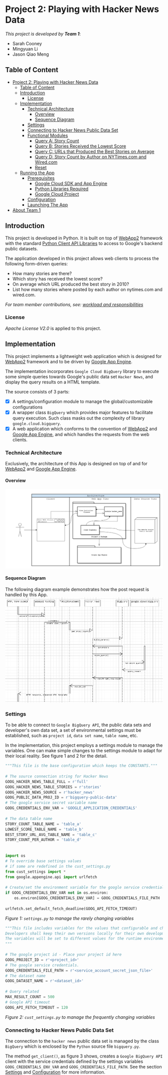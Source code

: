 <!--
Copyright 2017 team1@course_bigdata, Saint Joseph's University

Licensed under the Apache License, Version 2.0 (the "License");
you may not use this file except in compliance with the License.
You may obtain a copy of the License at

   http://www.apache.org/licenses/LICENSE-2.0

Unless required by applicable law or agreed to in writing, software
distributed under the License is distributed on an "AS IS" BASIS,
WITHOUT WARRANTIES OR CONDITIONS OF ANY KIND, either express or implied.
See the License for the specific language governing permissions and
limitations under the License.
-->

<p>&nbsp;</p>
<p>&nbsp;</p>
<p>&nbsp;</p>
<p>&nbsp;</p>
<p>&nbsp;</p>
<p>&nbsp;</p>
<p>&nbsp;</p>
<p>&nbsp;</p>
<p>&nbsp;</p>
<p>&nbsp;</p>
<p>&nbsp;</p>
<p>&nbsp;</p>
<p>&nbsp;</p>
<p>&nbsp;</p>
<p>&nbsp;</p>
<p>&nbsp;</p>

# Project 2: Playing with Hacker News Data


*This project is developed by* ***Team 1***:
* Sarah Cooney
* Mingyuan Li
* Jason Qiao Meng

<div class="page-break"></div>

## Table of Content
- [Project 2: Playing with Hacker News Data](#project-2-playing-with-hacker-news-data)
    - [Table of Content](#table-of-content)
    - [Introduction](#introduction)
        - [License](#license)
    - [Implementation](#implementation)
        - [Technical Architecture](#technical-architecture)
            - [Overview](#overview)
            - [Sequence Diagram](#sequence-diagram)
        - [Settings](#settings)
        - [Connecting to Hacker News Public Data Set](#connecting-to-hacker-news-public-data-set)
        - [Functional Modules](#functional-modules)
            - [Query A: Story Count](#query-a-story-count)
            - [Query B: Stories Received the Lowest Score](#query-b-stories-received-the-lowest-score)
            - [Query C: URLs that Produced the Best Stories on Average](#query-c-urls-that-produced-the-best-stories-on-average)
            - [Query D: Story Count by Author on NYTimes.com and Wired.com](#query-d-story-count-by-author-on-nytimescom-and-wiredcom)
            - [Reset](#reset)
    - [Running the App](#running-the-app)
        - [Prerequisites](#prerequisites)
            - [Google Cloud SDK and App Engine](#google-cloud-sdk-and-app-engine)
            - [Python Libraries Required](#python-libraries-required)
            - [Google Cloud Project](#google-cloud-project)
        - [Configuration](#configuration)
        - [Launching The App](#launching-the-app)
- [About Team 1](#about-team-1)

## Introduction
This project is developed in Python. It is built on top of [WebApp2][webapp2] framework with the standard [Python Client API Libraries][goog_py_cli_api] to access to Google's backend public datasets.

The application developed in this project allows web clients to process the following form-driven queries:
+ How many stories are there?
+ Which story has received the lowest score?
+ On average which URL produced the best story in 2010?
+ List how many stories where posted by each author on nytimes.com and wired.com.

*For team member contributions, see: [workload and responsibilities][ranking]*

### License
*Apache License V2.0* is applied to this project.

## Implementation
This project implements a lightweight web application which is designed for [WebApp2][webapp2] framework and to be driven by [Google App Engine][goog_python_app_engine].

The implementation incorporates `Google Cloud BigQuery` library to execute some simple queries towards Google's public data set `Hacker News`, and display the query results on a HTML template.

The source consists of 3 parts:
+ [x] A settings/configuration module to manage the global/customizable configurations
+ [x] A wrapper class `BigQuery` which provides major features to facilitate query execution. Such class masks out the complexity of library `google.cloud.bigquery`.
+ [x] A web application which conforms to the convention of [WebApp2][webapp2] and [Google App Engine][goog_python_app_engine], and which handles the requests from the web clients.

### Technical Architecture
Exclusively, the architecture of this App is designed on top of and for [WebApp2][webapp2] and [Google App Engine][goog_python_app_engine].

#### Overview
![alt text](architeture.png "The project architecture")

#### Sequence Diagram
The following diagram example demonstrates how the post request is handled by this App.
![alt text](sequence.png "The project architecture")

### Settings
To be able to connect to `Google BigQuery API`, the public data sets and developer's own data set, a set of environmental settings must be established, such as `project id`, `data set name`, `table name`, etc.

In the implementation, this project employs a settings module to manage the variables. One can make simple changes to the settings module to adapt for their local reality. See figure 1 and 2 for the detail.

```python
"""This file is the base configuration which keeps the CONSTANTS."""

# The source connection string for Hacker News
GOOG_HACKER_NEWS_TABLE_FULL = r'full'
GOOG_HACKER_NEWS_TABLE_STORIES = r'stories'
GOOG_HACKER_NEWS_SOURCE = r'hacker_news'
GOOG_PUBLIC_DATA_PROJ_ID = r'bigquery-public-data'
# The google service secret variable name
GOOG_CREDENTIALS_ENV_VAR = 'GOOGLE_APPLICATION_CREDENTIALS'

# The data table name
STORY_COUNT_TABLE_NAME = 'table_a'
LOWEST_SCORE_TABLE_NAME = 'table_b'
BEST_STORY_URL_AVG_TABLE_NAME = 'table_c'
STORY_COUNT_PER_AUTHOR = 'table_d'


import os
# To override base settings values
# if some are redefined in the cust_settings.py
from cust_settings import *
from google.appengine.api import urlfetch

# Create/set the environment variable for the google service credentials
if GOOG_CREDENTIALS_ENV_VAR not in os.environ:
    os.environ[GOOG_CREDENTIALS_ENV_VAR] = GOOG_CREDENTIALS_FILE_PATH

urlfetch.set_default_fetch_deadline(GOOG_API_FETCH_TIMEOUT)
```
*Figure 1: `settings.py` to manage the rarely changing variables*

```python
"""This file includes variables for the values that configurable and changing.
Developers shall keep their own versions locally for their own development environments.
The variables will be set to different values for the runtime environment.
"""

# The google project id - Place your project id here
GOOG_PROJECT_ID = r'<project_id>'
# The google service credentials.
GOOG_CREDENTIALS_FILE_PATH = r'<service_account_secret_json_file>'
# The dataset name
GOOG_DATASET_NAME = r'<dataset_id>'

# Query related
MAX_RESULT_COUNT = 500
# Google API timeout
GOOG_API_FETCH_TIMEOUT = 120
```
*Figure 2: `cust_settings.py` to manage the frequently changing variables*

### Connecting to Hacker News Public Data Set
The connection to the `hacker news` public data set is managed by the class `BigQuery` which is enclosed by the `Python` source file `bigquery.py`.

The method `get_client()`, as figure 3 shows, creates a `Google BigQuery API` client with the service credentials defined by the settings variables `GOOG_CREDENTIALS_ENV_VAR` and `GOOG_CREDENTIALS_FILE_PATH`. See the section [Settings](#settings) and [Configuration](#configuration) for more information.
```python
def get_client(self):
    """Get a client of the bigquery service.

    :return: An instance of the bigquery service client.
    :rtype: bigquery.Client
    """
    self.__cli = self.__cli if self.__cli else bigquery.Client(self.__proj)
    return self.__cli
```
*Figure 3: `get_client()` to create a `Google BigQuery Client` object.*

A query can be executed in either synchronous or asynchronous way. Figure 4 shows the method `sync_query` and figure 5 shows the method `async_query`.
```python
def sync_query(self, query, params=()):
    """Perform a query and return the result and the total count of the affected rows.
    To use the parameters, please refer to the example below::
        query_parameters=(
            bigquery.ScalarQueryParameter('corpus', 'STRING', corpus),
            bigquery.ScalarQueryParameter(
                'min_word_count',
                'INT64',
                min_word_count))

    :param query: A Standard SQL that Google BigQuery accepts.
    :type query: str
    :param params: (Optional) The parameters that the query uses.
    :type params: tuple
    :return: Returns the result set (only values) and the total count of the affected rows.
    :rtype: tuple
    """
    self.__cli = self.get_client()
    query_results = self.__cli.run_sync_query(query, query_parameters=params)

    # Use standard SQL syntax for queries.
    # See: https://cloud.google.com/bigquery/sql-reference/
    query_results.use_legacy_sql = False
    query_results.run()
    # get all possible rows
    pt = None
    rs = []
    while True:
        row_data, total_rows, pt = query_results.fetch_data(MAX_RESULT_COUNT, page_token=pt)
        rs += row_data
        if not pt:
            break

    return rs, total_rows
```
*Figure 4: `sync_query` to run a query synchronously*

```python
def async_query(self, query, params=(), dest_table=None, dest_dataset=None):
    """Perform a query *asynchronously* and return the result and the total count of the affected rows.

    :param query: A Standard SQL that Google BigQuery accepts.
    :type query: str
    :param params: (Optional) The parameters that the query uses.
    :type params: tuple
    :param dest_table: (Optional) The name of the destination table where the job saves the result set.
    :type dest_table: str
    :param dest_dataset: (Optional) The name of the dataset which has the destination table.
                        If omitted, ``GOOG_DATASET_NAME`` is used by default.
    :type dest_dataset: str
    :return: Returns the result set (only values) and the total count of the affected rows.
    :rtype: tuple
    """
    self.__cli = self.get_client()
    query_job = self.__cli.run_async_query(str(uuid.uuid4()), query, query_parameters=params)
    query_job.use_legacy_sql = False
    if dest_table:
        ds = self.__cli.dataset(dest_dataset) if dest_dataset else self.get_dataset()
        tbl_save = ds.table(dest_table)
        query_job.destination = tbl_save
        query_job.write_disposition = 'WRITE_TRUNCATE' if tbl_save.exists() else 'WRITE_EMPTY'

    query_job.begin()
    # wait for the job complete
    self.__async_wait(query_job)

    # Drain the query results by requesting a page at a time.
    query_results = query_job.results()
    rs = []
    pt = None
    while True:
        row_data, total_rows, page_token = query_results.fetch_data(MAX_RESULT_COUNT, page_token=pt)
        rs += row_data
        if not page_token:
            break

    return rs, total_rows
```
*Figure 5: `async_query` to run a query asynchronously*

The `BigQuery` class also provides a function `build_params()` to construct simple parameters for a parameterized query. Figure 6 shows how the parameters are built.
```python
@classmethod
def build_params(cls, params):
    """Construct a tuple of the SQL parameters.

    `Note: this function produce scalar parameters only.`

    :param params: A ``python`` ``dict`` which holds the parameters
                   in form of {'name': value} where the value can be any object.
    :type params: dict
    :return: Returns a tuple of SQL parameter objects
    :rtype: tuple
    """
    if not params:
        return None

    def get_type(k, v):
        t = 'STRING'
        if isinstance(v, int):
            t = 'INT64'
        elif isinstance(v, float):
            t = 'FLOAT64'
        elif isinstance(v, bool):
            t = 'BOOL'
        return bigquery.ScalarQueryParameter(k, t, v)

    return tuple([get_type(key, value) for key, value in params.iteritems()])
```
*Figure 6: `build_params()` to construct parameters*

### Functional Modules
While the `BigQuery` class acts as the fundamental module, The queries and client requests are handled by the functional modules. The module `hacker_news.py` includes functions to run the queries that are asked by the requirements; The view controller modules incorporates [WebApp2][webapp2] framework to handle the requests and responses.

#### Query A: Story Count
This query's request is sent by a HTML form and is handled by the view class `TotalStoryCount`, and the query is executed by the function `get_story_count()` in `hacker_news.py`.

Figure 7 and 8 show the implementations.

```python
class TotalStoryCount(webapp2.RequestHandler):
    def post(self):
        rows = hacker.get_story_count()
        temp_vals = {
            'active_tab': 'QueryA',
            'values': rows if rows else None
        }
        path = os.path.join(os.path.dirname(__file__), 'index.html')
        self.response.headers['Content-Type'] = 'text/html'
        self.response.out.write(template.render(path, temp_vals))

```
*Figure 7: class `TotalStoryCount` to handle the form POST request*


```python
def get_story_count():
    sql = """
        SELECT COUNT(id) AS storyCount
        FROM `$proj.$ds.$table`
    """
    sub = {
        'proj': GOOG_PUBLIC_DATA_PROJ_ID,
        'ds': GOOG_HACKER_NEWS_SOURCE,
        'table': GOOG_HACKER_NEWS_TABLE_STORIES
    }

    bq = BigQuery()
    bq.get_client()
    return bq.async_query(Template(sql).substitute(sub), params=(), dest_table=STORY_COUNT_TABLE_NAME)[0]

```
*Figure 8: `get_story_count()` to run the query*

Figure 9 and 10 depict the UI at the client side before and after the query request.

![alt_text](story_count_before.png "Before the request")
*Figure 9: UI before user clicks on `Get Result`*

![alt_text](story_count_after.png "After the request")
*Figure 10: UI after user clicks on `Get Result`*

#### Query B: Stories Received the Lowest Score
This query's request is sent by a HTML form and is handled by the view class `LowestStoryScore`, and the query is executed by the function `get_lowest_story_score()` in `hacker_news.py`.

Due to API result fetching timeout issue, the function `get_lowest_story_score()` gets only `MAX_RESULT_COUNT` number of result records. For instance, it's `100` that is set shown by figure 14.

Figure 11 and 12 show the implementations.

```python
class LowestStoryScore(webapp2.RequestHandler):
    def post(self):
        rows, count = hacker.get_lowest_story_score()
        temp_vals = {
            'active_tab': 'QueryB',
            'total_count': count,
            'values': rows if rows else None
        }
        path = os.path.join(os.path.dirname(__file__), 'index.html')
        self.response.headers['Content-Type'] = 'text/html'
        self.response.out.write(template.render(path, temp_vals))
```
*Figure 11: class `LowestStoryScore` to handle the form POST request*


```python
def get_lowest_story_score():
    sql = """
        SELECT score, title, url, author
        FROM `$proj.$ds.$table`
        WHERE score is not null
        AND score <= (SELECT MIN(score) FROM `$proj.$ds.$table`)
    """
    sub = {
        'proj': GOOG_PUBLIC_DATA_PROJ_ID,
        'ds': GOOG_HACKER_NEWS_SOURCE,
        'table': GOOG_HACKER_NEWS_TABLE_STORIES
    }

    bq = BigQuery()
    bq.get_client()
    return bq.async_query(Template(sql).substitute(sub), dest_table=LOWEST_SCORE_TABLE_NAME)
```
*Figure 12: `get_lowest_story_score()` to run the query*

Figure 13 and 14 depict the UI at the client side before and after the query request.

![alt_text](story_lowest_score_before.png "Before the request")
*Figure 13: UI before user clicks on `Get Result`*

![alt_text](story_lowest_score_after.png "After the request")
*Figure 14: UI after user clicks on `Get Result`*

#### Query C: URLs that Produced the Best Stories on Average
This query's request is sent by a HTML form and is handled by the view class `BestStoryProducerAVG`, and the query is executed by the function `best_story_producer_on_avg()` in `hacker_news.py`.

Figure 15 and 16 show the implementations.

```python
class BestStoryProducerAVG(webapp2.RequestHandler):
    def post(self):
        rows = hacker.best_story_producer_on_avg()
        temp_vals = {
            'active_tab': 'QueryC',
            'values': rows if rows else None
        }
        path = os.path.join(os.path.dirname(__file__), 'index.html')
        self.response.headers['Content-Type'] = 'text/html'
        self.response.out.write(template.render(path, temp_vals))
```
*Figure 15: class `BestStoryProducerAVG` to handle the form POST request*


```python
def best_story_producer_on_avg():
    sql = """
        SELECT url, AVG(score) AS avgScore
        FROM `$proj.$ds.$table`
        WHERE
            TYPE = @type
        AND TIMESTAMP <= @end_date
        AND TIMESTAMP >= @start_date
        GROUP BY url
        HAVING avgScore >= (
          SELECT AVG(score) AS score
          FROM `$proj.$ds.$table`
          WHERE
              TYPE = @type
          AND url IS NOT NULL
          AND url <> ''
          AND TIMESTAMP <= @end_date
          AND TIMESTAMP >= @start_date
          GROUP BY url
          ORDER BY score DESC
          LIMIT 1 )
          ORDER BY avgScore DESC
    """
    sub = {
        'proj': GOOG_PUBLIC_DATA_PROJ_ID,
        'ds': GOOG_HACKER_NEWS_SOURCE,
        'table': GOOG_HACKER_NEWS_TABLE_FULL
    }
    params = {
        'type': 'story',
        'start_date': '2010-01-01 00:00:01',
        'end_date': '2010-12-31 23:59:59'
    }
    p = BigQuery.build_params(params)

    bq = BigQuery()
    bq.get_client()
    return bq.async_query(Template(sql).substitute(sub), p, BEST_STORY_URL_AVG_TABLE_NAME)[0]
```
*Figure 16: `best_story_producer_on_avg()` to run the query*

Figure 17 and 18 depict the UI at the client side before and after the query request.

![alt_text](url_avg_best_before.png "Before the request")
*Figure 17: UI before user clicks on `Get Result`*

![alt_text](url_avg_best_after.png "After the request")
*Figure 18: UI after user clicks on `Get Result`*

#### Query D: Story Count by Author on NYTimes.com and Wired.com
This query's request is sent by a HTML form and is handled by the view class `BestStoryProducerAVG`, and the query is executed by the function `best_story_producer_on_avg()` in `hacker_news.py`.

Figure 19 and 20 show the implementations.

```python
class StoryCountByAuthorOnDomain(webapp2.RequestHandler):
    def post(self):
        rows, count = hacker.get_wired_and_nyt_counts()
        temp_vals = {
            'active_tab': 'QueryD',
            'total_count': count,
            'values': rows if rows else None
        }
        path = os.path.join(os.path.dirname(__file__), 'index.html')
        self.response.headers['Content-Type'] = 'text/html'
        self.response.out.write(template.render(path, temp_vals))
```
*Figure 19: class `StoryCountByAuthorOnDomain` to handle the form POST request*


```python
def get_wired_and_nyt_counts():
    nested = """
    SELECT author, COUNT(id) AS $column
    FROM `$proj.$ds.$table`
    WHERE
        author IS NOT NULL
    AND url IS NOT NULL
    AND REGEXP_CONTAINS(url, r'$regexp')
    GROUP BY author
    """

    sql = """
    SELECT
      wired.author AS author,
      wired.$wired_col AS on_wired_com,
      nytimes.$nyt_col AS on_nytimes_com
    FROM ($wired) wired
    JOIN ($nyt) nytimes ON wired.author = nytimes.author
    ORDER BY author
    """
    sub_wired = {
        'proj': GOOG_PUBLIC_DATA_PROJ_ID,
        'ds': GOOG_HACKER_NEWS_SOURCE,
        'table': GOOG_HACKER_NEWS_TABLE_STORIES,
        'column': 'on_wired_com',
        'regexp': r'wired\.com'
    }

    sub_nyt = {
        'proj': GOOG_PUBLIC_DATA_PROJ_ID,
        'ds': GOOG_HACKER_NEWS_SOURCE,
        'table': GOOG_HACKER_NEWS_TABLE_STORIES,
        'column': 'on_nytimes_com',
        'regexp': r'nytimes\.com'
    }

    sub = {
        'wired': Template(nested).substitute(sub_wired),
        'nyt': Template(nested).substitute(sub_nyt),
        'nyt_col': 'on_nytimes_com',
        'wired_col': 'on_wired_com',
    }

    bq = BigQuery()
    bq.get_client()
    return bq.async_query(Template(sql).substitute(sub), params=(), dest_table=STORY_COUNT_PER_AUTHOR)
```
*Figure 20: `get_wired_and_nyt_counts()` to run the query*

Figure 21 and 22 depict the UI at the client side before and after the query request.

![alt_text](author_kpi_domain_before.png "Before the request")
*Figure 21: UI before user clicks on `Get Result`*

![alt_text](author_kpi_domain_after.png "After the request")
*Figure 22: UI after user clicks on `Get Result`*

#### Reset
The feature `Reset` offers a complete cleanup. It removes the data set which is defined by `GOOG_DATASET_NAME` and recreate the data set under the project.

Figure 23 and 24 show the implementations.

```python
class Reset(webapp2.RequestHandler):
    """Performs a environment clean-up."""

    def get(self):
        hacker.reset()
        self.redirect('/')
```
*Figure 23: class `Reset` to handle the client request*

```python
def reset():
    bq = BigQuery()
    bq.get_client()
    ds = bq.get_dataset()
    if ds.exists():
        for t in ds.list_tables():
            t.delete()
        ds.reload()
        ds.delete()
    ds.create()
```
*Figure 24: `reset()` to remove and recreate the data set*

## Running the App
This web app is development for [Google App Engine][goog_python_app_engine]. It can run locally without `Google Cloud Platform`'s `standard environment`.
However there are a few things to be done before the app can be run.

### Prerequisites
Make sure the following software packages are installed.

#### Google Cloud SDK and App Engine
+ Download and install the `Google Cloud SDK` from https://cloud.google.com/sdk/docs/.
+ Initialize the `Google Cloud Client` environment by using the following command:
```cmd
X:\> gcloud init
```
+ Install [Google App Engine][goog_python_app_engine] by using the following commands:
```cmd
X:\> gcloud components install app-engine-python
X:\> gcloud components install app-engine-python-extras
```

#### Python Libraries Required
Go to the project's `src` directory, make a sub directory named `lib`, and apply the following commands:
```cmd
X:\> pip install -U -t lib/ google-api-python-client
X:\> pip install -U -t lib/ google-cloud-bigquery
```

#### Google Cloud Project
A valid `Google Cloud` project is used by this app.

+ Go to [Google Cloud Console](https://console.cloud.google.com) and make sure there is a functional project.
+ Go to `IAM & Admin` page of the `Google Cloud Console`, assign `Bigquery > Data Owner` role to the service account.

### Configuration
Before the app can be driven by the [Google App Engine][goog_python_app_engine], A few changes should be made for the project to adapt to the local environment.

Open `cust_settings.py`, set the proper values to the following variables:
```python
# The google project id - Place your project id here
GOOG_PROJECT_ID = r'<project_id>'
# The google service credentials.
GOOG_CREDENTIALS_FILE_PATH = r'<service_account_secret_json_file>'
# The dataset name
GOOG_DATASET_NAME = r'<dataset_id>'
```

### Launching The App
Use the following command to run the web app:
```cmd
X:\<project_root>\src\> dev_appserver.py app.yaml
```

# About Team 1
Team 1 consists of three members, who are:
+ Jason Qiao Meng *(Team Lead)*
+ Sarah Cooney *(Developer)*
+ Mingyuan Li *(Developer)*

<!-- Reference links -->
[goog_bigquery]: https://cloud.google.com/bigquery/docs/  "Google BigQuery Documentation"
[bigtable_hacker_news]: https://cloud.google.com/bigquery/public-data/hacker-news "Hacker News Data"
[goog_python_app_engine]: https://cloud.google.com/appengine/docs/standard/python/ "Google App Engine Python Standard Environment Documentation"
[webapp2]: https://cloud.google.com/appengine/docs/standard/python/tools/webapp2 "The webapp2 Framework"
[goog_py_cli_api]: https://developers.google.com/api-client-library/python/ "Google Python Client API"
[ranking]: ranking.html "Team Member Efforts & Contributions"

